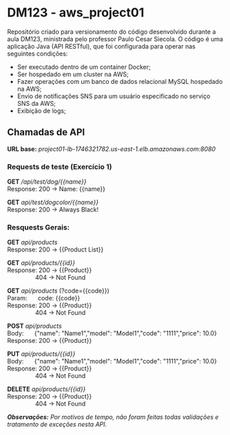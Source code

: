 # DM123 - aws_project01

Repositório criado para versionamento do código desenvolvido durante a aula DM123, ministrada pelo professor Paulo Cesar Siecola.
O código é uma aplicação Java (API RESTful), que foi configurada para operar nas seguintes condições:
- Ser executado dentro de um container Docker;
- Ser hospedado em um cluster na AWS;
- Fazer operações com um banco de dados relacional MySQL hospedado na AWS;
- Envio de notificações SNS para um usuário especificado no serviço SNS da AWS;
- Exibição de logs;

## Chamadas de API

**URL base:** *project01-lb-1746321782.us-east-1.elb.amazonaws.com:8080*

### Requests de teste (Exercício 1)

**GET** */api/test/dog/{{name}}*  
Response:  200 -> Name: {{name}}

**GET** *api/test/dogcolor/{{name}}*  
Response: 200 -> Always Black!

### Resquests Gerais:

**GET** *api/products*  
Response: 200 -> {{Product List}}

**GET** *api/products/{{id}}*  
Response: 200 -> {{Product}}  
&emsp;&emsp;&emsp;&emsp;&thinsp;&thinsp; 404 -> Not Found

**GET** *api/products* (?code={{code}})  
Param:&emsp;&ensp; code: {{code}}  
Response: 200 -> {{Product}}  
&emsp;&emsp;&emsp;&emsp;&thinsp;&thinsp; 404 -> Not Found

**POST** *api/products*  
Body:&emsp;&ensp; {"name": "Name1","model": "Model1","code": "1111","price": 10.0}  
Response: 200 -> {{Product}}

**PUT** *api/products/{{id}}*  
Body:&emsp;&ensp; {"name": "Name1","model": "Model1","code": "1111","price": 10.0}  
Response: 200 -> {{Product}}  
&emsp;&emsp;&emsp;&emsp;&thinsp;&thinsp; 404 -> Not Found

**DELETE** *api/products/{{id}}*  
Response: 200 -> {{Product}}  
&emsp;&emsp;&emsp;&emsp;&thinsp;&thinsp; 404 -> Not Found

_**Observações:** Por motivos de tempo, não foram feitas todas validações e tratamento de exceções nesta API._